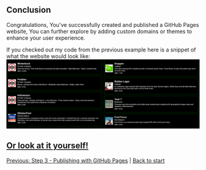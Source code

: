 ## Conclusion
Congratulations, You've successfully created and published a GitHub Pages website, You can further explore by adding custom domains or themes to enhance your user experience.

If you checked out my code from the previous example here is a snippet of what the website would look like:
![Example](https://github.com/keysor/Creating_Github_Hosted_Website/blob/main/web_examp.png)

[Or look at it yourself!](https://keysor.github.io/Wahlburgers-Beer-Menu/)
---
[Previous: Step 3 - Publishing with GitHub Pages](Step_Three.md) | [Back to start](README.md)

